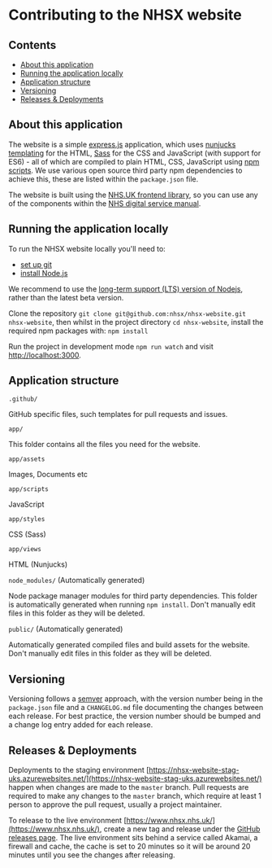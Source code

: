 # Contributing to the NHSX website

## Contents
- [About this application](#about-this-application)
- [Running the application locally](#running-the-application-locally)
- [Application structure](#application-structure)
- [Versioning](#versioning)
- [Releases & Deployments](#releases--deployments)

## About this application

The website is a simple [express.js](https://expressjs.com/) application, which uses [nunjucks templating](https://mozilla.github.io/nunjucks/) for the HTML, [Sass](https://sass-lang.com/) for the CSS and JavaScript (with support for ES6) - all of which are compiled to plain HTML, CSS, JavaScript using [npm scripts](https://docs.npmjs.com/misc/scripts). We use various open source third party npm dependencies to achieve this, these are listed within the `package.json` file.

The website is built using the [NHS.UK frontend library](https://github.com/nhsuk/nhsuk-frontend), so you can use any of the components within the [NHS digital service manual](https://beta.nhs.uk/service-manual/styles-components-patterns).

## Running the application locally

To run the NHSX website locally you'll need to:

* [set up git](https://help.github.com/articles/set-up-git/)
* [install Node.js](https://nodejs.org/en/)

We recommend to use the [long-term support (LTS) version of Nodejs](https://nodejs.org/en/download/), rather than the latest beta version.

Clone the repository `git clone git@github.com:nhsx/nhsx-website.git nhsx-website`, then whilst in the project directory `cd nhsx-website`, install the required npm packages with: `npm install`

Run the project in development mode `npm run watch` and visit <a href="http://localhost:3000">http://localhost:3000</a>.

## Application structure

`.github/`

  GitHub specific files, such templates for pull requests and issues.
  
`app/`

  This folder contains all the files you need for the website.
  
  `app/assets`
  
   Images, Documents etc
  
  `app/scripts`
  
   JavaScript 
  
  `app/styles`
  
   CSS (Sass)
  
  `app/views`
  
   HTML (Nunjucks)
 
`node_modules/` (Automatically generated)

 Node package manager modules for third party dependencies. This folder is automatically generated when running `npm install`. Don't manually edit files in this folder as they will be deleted.  
  
`public/` (Automatically generated)

 Automatically generated compiled files and build assets for the website. Don't manually edit files in this folder as they will be deleted.

## Versioning

Versioning follows a [semver](https://semver.org/) approach, with the version number being in the `package.json` file and a `CHANGELOG.md` file documenting the changes between each release. For best practice, the version number should be bumped and a change log entry added for each release.

## Releases & Deployments

Deployments to the staging environment [https://nhsx-website-stag-uks.azurewebsites.net/](https://nhsx-website-stag-uks.azurewebsites.net/) happen when changes are made to the `master` branch. Pull requests are required to make any changes to the `master` branch, which require at least 1 person to approve the pull request, usually a project maintainer.

To release to the live environment [https://www.nhsx.nhs.uk/](https://www.nhsx.nhs.uk/), create a new tag and release under the [GitHub releases page](https://github.com/nhsx/nhsx-website/releases). The live environment sits behind a service called Akamai, a firewall and cache, the cache is set to 20 minutes so it will be around 20 minutes until you see the changes after releasing.
